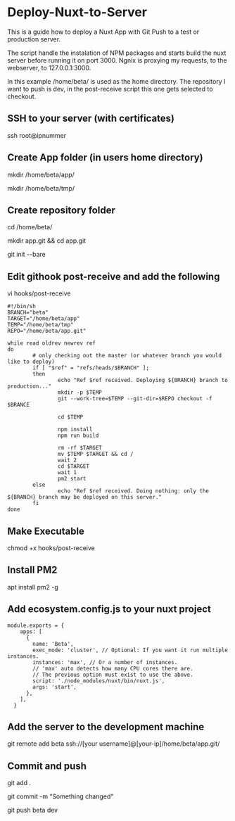 # Deploy-Nuxt-to-Server
This is a guide how to deploy a Nuxt App with Git Push to a test or production server.

The script handle the instalation of NPM packages and starts build the nuxt server before running it on port 3000.
Ngnix is proxying my requests, to the webserver, to 127.0.0.1:3000.

In this example /home/beta/ is used as the home directory.
The repository I want to push is dev, in the post-receive script this one gets selected to checkout.


## SSH to your server (with certificates)
ssh root@ipnummer

## Create App folder (in users home directory)
mkdir  /home/beta/app/

mkdir /home/beta/tmp/

## Create repository folder
cd /home/beta/

mkdir app.git && cd app.git

git init --bare

## Edit githook post-receive and add the following
vi hooks/post-receive

```
#!/bin/sh
BRANCH="beta"
TARGET="/home/beta/app"
TEMP="/home/beta/tmp"
REPO="/home/beta/app.git"

while read oldrev newrev ref
do
        # only checking out the master (or whatever branch you would like to deploy)
        if [ "$ref" = "refs/heads/$BRANCH" ];
        then
                echo "Ref $ref received. Deploying ${BRANCH} branch to production..."
                mkdir -p $TEMP
                git --work-tree=$TEMP --git-dir=$REPO checkout -f $BRANCE

                cd $TEMP

                npm install
                npm run build

                rm -rf $TARGET
                mv $TEMP $TARGET && cd /
                wait 2
                cd $TARGET
                wait 1
                pm2 start
        else
                echo "Ref $ref received. Doing nothing: only the ${BRANCH} branch may be deployed on this server."
        fi
done

```

## Make Executable
chmod +x hooks/post-receive

## Install PM2
apt install pm2 -g

## Add ecosystem.config.js to your nuxt project
```
module.exports = {
    apps: [
      {
        name: 'Beta',
        exec_mode: 'cluster', // Optional: If you want it run multiple instances.
        instances: 'max', // Or a number of instances.
        // 'max' auto detects how many CPU cores there are.
        // The previous option must exist to use the above.
        script: './node_modules/nuxt/bin/nuxt.js',
        args: 'start',
      },
    ],
  }
```

## Add the server to the development machine
git remote add beta ssh://[your username]@[your-ip]/home/beta/app.git/

## Commit and push
git add . 

git commit -m “Something changed“

git push beta dev
